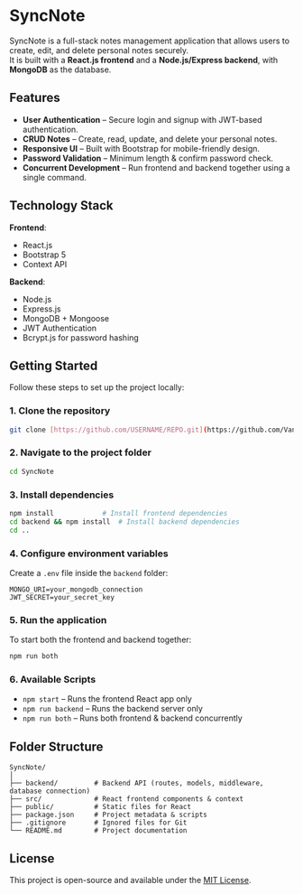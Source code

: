 # SyncNote

SyncNote is a full-stack notes management application that allows users to create, edit, and delete personal notes securely.  
It is built with a **React.js frontend** and a **Node.js/Express backend**, with **MongoDB** as the database.

## Features

- **User Authentication** – Secure login and signup with JWT-based authentication.
- **CRUD Notes** – Create, read, update, and delete your personal notes.
- **Responsive UI** – Built with Bootstrap for mobile-friendly design.
- **Password Validation** – Minimum length & confirm password check.
- **Concurrent Development** – Run frontend and backend together using a single command.

## Technology Stack

**Frontend**:
- React.js
- Bootstrap 5
- Context API

**Backend**:
- Node.js
- Express.js
- MongoDB + Mongoose
- JWT Authentication
- Bcrypt.js for password hashing

## Getting Started

Follow these steps to set up the project locally:

### 1. Clone the repository
```bash
git clone [https://github.com/USERNAME/REPO.git](https://github.com/Vanshdalal314/SyncNote)
````

### 2. Navigate to the project folder

```bash
cd SyncNote
```

### 3. Install dependencies

```bash
npm install            # Install frontend dependencies
cd backend && npm install  # Install backend dependencies
cd ..
```

### 4. Configure environment variables

Create a `.env` file inside the `backend` folder:

```env
MONGO_URI=your_mongodb_connection
JWT_SECRET=your_secret_key
```

### 5. Run the application

To start both the frontend and backend together:

```bash
npm run both
```

### 6. Available Scripts

* `npm start` – Runs the frontend React app only
* `npm run backend` – Runs the backend server only
* `npm run both` – Runs both frontend & backend concurrently

## Folder Structure

```
SyncNote/
│
├── backend/         # Backend API (routes, models, middleware, database connection)
├── src/             # React frontend components & context
├── public/          # Static files for React
├── package.json     # Project metadata & scripts
├── .gitignore       # Ignored files for Git
└── README.md        # Project documentation
```

## License

This project is open-source and available under the [MIT License](LICENSE).
